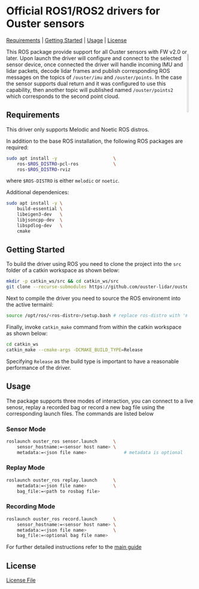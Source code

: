 # Official ROS1/ROS2 drivers for Ouster sensors

[Requirements](#requirements) | [Getting Started](#getting-started) | [Usage](#usage) | [License](#license)


<p style="float: right;"><img width="20%" src="docs/images/logo.png" /></p>

This ROS package provide support for all Ouster sensors with FW v2.0 or later. Upon launch the driver
will configure and connect to the selected sensor device, once connected the driver will handle
incoming IMU and lidar packets, decode lidar frames and publish corresponding ROS messages on the
topics of `/ouster/imu` and `/ouster/points`. In the case the sensor supports dual return and it was
configured to use this capability, then another topic will published named `/ouster/points2` which
corresponds to the second point cloud.

## Requirements
This driver only supports Melodic and Noetic ROS distros.

In addition to the base ROS installation, the following ROS packages are required:
```bash
sudo apt install -y                     \
    ros-$ROS_DISTRO-pcl-ros             \
    ros-$ROS_DISTRO-rviz
```

where `$ROS-DISTRO` is either ``melodic`` or ``noetic``.

Additional dependenices:
```bash
sudo apt install -y \
    build-essential \
    libeigen3-dev   \
    libjsoncpp-dev  \
    libspdlog-dev   \
    cmake
```

## Getting Started
To build the driver using ROS you need to clone the project into the `src` folder of a catkin workspace
as shown below:

```bash
mkdir -p catkin_ws/src && cd catkin_ws/src
git clone --recurse-submodules https://github.com/ouster-lidar/ouster-ros.git
```

Next to compile the driver you need to source the ROS environemt into the active termainl:
```bash
source /opt/ros/<ros-distro>/setup.bash # replace ros-distro with 'melodic' or 'noetic'
```

Finally, invoke `catkin_make` command from within the catkin workspace as shown below:
```bash
cd catkin_ws
catkin_make --cmake-args -DCMAKE_BUILD_TYPE=Release
```
Specifying `Release` as the build type is important to have a reasonable performance of the driver.


## Usage
The package supports three modes of interaction, you can connect to a live senosr, replay a recorded bag or record a new
bag file using the corresponding launch files. The commands are listed below

### Sensor Mode
```bash
roslaunch ouster_ros sensor.launch      \
    sensor_hostname:=<sensor host name> \
    metadata:=<json file name>              # metadata is optional
```

### Replay Mode
```bash
roslaunch ouster_ros replay.launch      \
    metadata:=<json file name>          \
    bag_file:=<path to rosbag file>
```

### Recording Mode
```bash
roslaunch ouster_ros record.launch      \
    sensor_hostname:=<sensor host name> \
    metadata:=<json file name>          \
    bag_file:=<optional bag file name>
```

For further detailed instructions refer to the [main guide](./docs/index.rst)


## License
[License File](./LICENSE)
